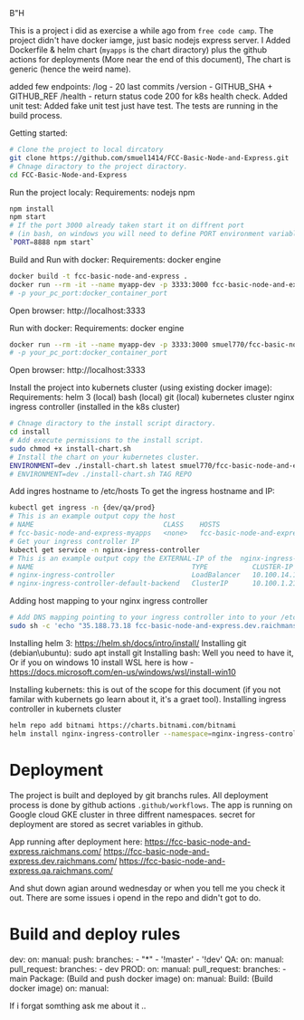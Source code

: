 B"H

This is a project i did as exercise a while ago from  `free code camp`.
The project didn't have docker iamge, just basic nodejs express server.
I Added Dockerfile & helm chart (`myapps` is the chart diractory) plus the github actions for deployments (More near the end of this document),
The chart is generic (hence the weird name).

added few endpoints:
    /log - 20 last commits
    /version - GITHUB_SHA + GITHUB_REF
    /health - return status code 200 for k8s health check.
Added unit test:
    Added fake unit test just have test.
    The tests are running in the build process.

Getting started:
```bash
# Clone the project to local dircatory
git clone https://github.com/smuel1414/FCC-Basic-Node-and-Express.git
# Chnage diractory to the project diractory.
cd FCC-Basic-Node-and-Express
```

Run the project localy:
Requirements:
    nodejs
    npm
```bash
npm install
npm start
# If the port 3000 already taken start it on diffrent port 
# (in bash, on windows you will need to define PORT environment variable seperate and run the above command):
`PORT=8888 npm start`
```

Build and Run with docker:
Requirements:
    docker engine
```bash
docker build -t fcc-basic-node-and-express .
docker run --rm -it --name myapp-dev -p 3333:3000 fcc-basic-node-and-express
# -p your_pc_port:docker_container_port
```
Open browser: http://localhost:3333

Run with docker:
Requirements:
    docker engine
```bash
docker run --rm -it --name myapp-dev -p 3333:3000 smuel770/fcc-basic-node-and-express:latest
# -p your_pc_port:docker_container_port
```
Open browser: http://localhost:3333

Install the project into kubernets cluster (using existing docker image):
Requirements:
    helm 3 (local)
    bash (local)
    git (local)
    kubernetes cluster
    nginx ingress controller (installed in the k8s cluster)

```bash
# Chnage diractory to the install script diractory.
cd install
# Add execute permissions to the install script.
sudo chmod +x install-chart.sh
# Install the chart on your kubernetes cluster.
ENVIRONMENT=dev ./install-chart.sh latest smuel770/fcc-basic-node-and-express
# ENVIRONMENT=dev ./install-chart.sh TAG REPO
```

Add ingres hostname to /etc/hosts
To get the ingress hostname and IP:
```bash
kubectl get ingress -n {dev/qa/prod}
# This is an example output copy the host 
# NAME                                CLASS    HOSTS                                          ADDRESS        PORTS     AGE
# fcc-basic-node-and-express-myapps   <none>   fcc-basic-node-and-express.dev.raichmans.com   192.168.65.3   80, 443   7h14m
# Get your ingress controller IP
kubectl get service -n nginx-ingress-controller 
# This is an example output copy the EXTERNAL-IP of the  nginx-ingress-controller and use this in your DNS
# NAME                                       TYPE           CLUSTER-IP      EXTERNAL-IP    PORT(S)                      AGE
# nginx-ingress-controller                   LoadBalancer   10.100.14.160   35.188.73.18   80:30111/TCP,443:32286/TCP   27h
# nginx-ingress-controller-default-backend   ClusterIP      10.100.1.212    <none>         80/TCP                       27h
```

Adding host mapping to your nginx ingress controller
```bash
# Add DNS mapping pointing to your ingress controller into to your /etc/hosts or DNS server.
sudo sh -c 'echo "35.188.73.18 fcc-basic-node-and-express.dev.raichmans.com" >> /etc/hosts'
```



Installing helm 3: https://helm.sh/docs/intro/install/
Installing git (debian\ubuntu): sudo apt install git
Installing bash: Well you need to have it, Or if you on windows 10 install WSL here is how - https://docs.microsoft.com/en-us/windows/wsl/install-win10

Installing kubernets: this is out of the scope for this document (if you not familar with kubernets go learn about it, it's a graet tool).
Installing ingress controller in kubernets cluster
```bash
helm repo add bitnami https://charts.bitnami.com/bitnami
helm install nginx-ingress-controller --namespace=nginx-ingress-controller bitnami/nginx-ingress-controller --create-namespace
```

# Deployment
The project is built and deployed by git branchs rules.
All deployment process is done by github actions `.github/workflows`.
The app is running on Google cloud GKE cluster in three diffrent namespaces.
secret for deployment are stored as secret variables in github.

App running after deployment here:
https://fcc-basic-node-and-express.raichmans.com/
https://fcc-basic-node-and-express.dev.raichmans.com/
https://fcc-basic-node-and-express.qa.raichmans.com/


And shut down agian around wednesday or when you tell me you check it out.
There are some issues i opend in the repo and didn't got to do.

# Build and deploy rules
dev:
    on:
    manual:
    push:
        branches: 
        - "*"
        - '!master'
        - '!dev'
QA:
    on:
    manual:
    pull_request:
        branches: 
        - dev
PROD:
    on:
    manual:
    pull_request:
        branches: 
        - main
Package: (Build and push docker image)
    on:
    manual:
Build: (Build docker image)
    on:
    manual:

If i forgat somthing ask me about it ..
